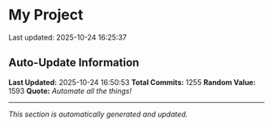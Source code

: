 # My Project


Last updated: 2025-10-24 16:25:37














































































































































































































































































































































































































































































































































































































































































































































































































































































































































































































































































































































































































































































































































































































































































































































































































































































































## Auto-Update Information

**Last Updated:** 2025-10-24 16:50:53
**Total Commits:** 1255
**Random Value:** 1593
**Quote:** _Automate all the things!_

---
_This section is automatically generated and updated._